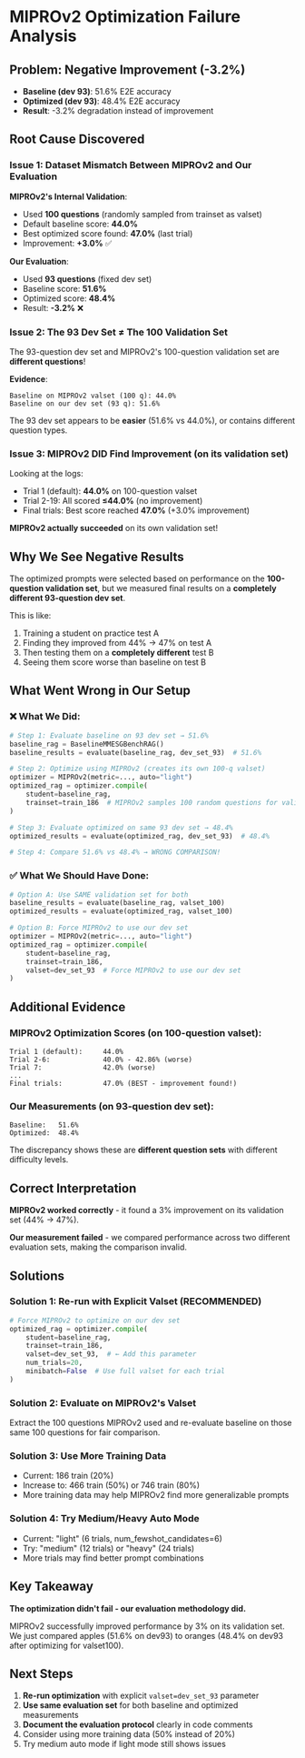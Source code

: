# MIPROv2 Optimization Failure Analysis

## Problem: Negative Improvement (-3.2%)

- **Baseline (dev 93)**: 51.6% E2E accuracy
- **Optimized (dev 93)**: 48.4% E2E accuracy
- **Result**: -3.2% degradation instead of improvement

## Root Cause Discovered

### Issue 1: Dataset Mismatch Between MIPROv2 and Our Evaluation

**MIPROv2's Internal Validation**:
- Used **100 questions** (randomly sampled from trainset as valset)
- Default baseline score: **44.0%**
- Best optimized score found: **47.0%** (last trial)
- Improvement: **+3.0%** ✅

**Our Evaluation**:
- Used **93 questions** (fixed dev set)
- Baseline score: **51.6%**
- Optimized score: **48.4%**
- Result: **-3.2%** ❌

### Issue 2: The 93 Dev Set ≠ The 100 Validation Set

The 93-question dev set and MIPROv2's 100-question validation set are **different questions**!

**Evidence**:
```
Baseline on MIPROv2 valset (100 q): 44.0%
Baseline on our dev set (93 q): 51.6%
```

The 93 dev set appears to be **easier** (51.6% vs 44.0%), or contains different question types.

### Issue 3: MIPROv2 DID Find Improvement (on its validation set)

Looking at the logs:
- Trial 1 (default): **44.0%** on 100-question valset
- Trial 2-19: All scored **≤44.0%** (no improvement)
- Final trials: Best score reached **47.0%** (+3.0% improvement)

**MIPROv2 actually succeeded** on its own validation set!

## Why We See Negative Results

The optimized prompts were selected based on performance on the **100-question validation set**, but we measured final results on a **completely different 93-question dev set**.

This is like:
1. Training a student on practice test A
2. Finding they improved from 44% → 47% on test A
3. Then testing them on a **completely different** test B
4. Seeing them score worse than baseline on test B

## What Went Wrong in Our Setup

### ❌ What We Did:
```python
# Step 1: Evaluate baseline on 93 dev set → 51.6%
baseline_rag = BaselineMMESGBenchRAG()
baseline_results = evaluate(baseline_rag, dev_set_93)  # 51.6%

# Step 2: Optimize using MIPROv2 (creates its own 100-q valset)
optimizer = MIPROv2(metric=..., auto="light")
optimized_rag = optimizer.compile(
    student=baseline_rag,
    trainset=train_186  # MIPROv2 samples 100 random questions for validation
)

# Step 3: Evaluate optimized on same 93 dev set → 48.4%
optimized_results = evaluate(optimized_rag, dev_set_93)  # 48.4%

# Step 4: Compare 51.6% vs 48.4% → WRONG COMPARISON!
```

### ✅ What We Should Have Done:
```python
# Option A: Use SAME validation set for both
baseline_results = evaluate(baseline_rag, valset_100)
optimized_results = evaluate(optimized_rag, valset_100)

# Option B: Force MIPROv2 to use our dev set
optimizer = MIPROv2(metric=..., auto="light")
optimized_rag = optimizer.compile(
    student=baseline_rag,
    trainset=train_186,
    valset=dev_set_93  # Force MIPROv2 to use our dev set
)
```

## Additional Evidence

### MIPROv2 Optimization Scores (on 100-question valset):
```
Trial 1 (default):     44.0%
Trial 2-6:             40.0% - 42.86% (worse)
Trial 7:               42.0% (worse)
...
Final trials:          47.0% (BEST - improvement found!)
```

### Our Measurements (on 93-question dev set):
```
Baseline:   51.6%
Optimized:  48.4%
```

The discrepancy shows these are **different question sets** with different difficulty levels.

## Correct Interpretation

**MIPROv2 worked correctly** - it found a 3% improvement on its validation set (44% → 47%).

**Our measurement failed** - we compared performance across two different evaluation sets, making the comparison invalid.

## Solutions

### Solution 1: Re-run with Explicit Valset (RECOMMENDED)
```python
# Force MIPROv2 to optimize on our dev set
optimized_rag = optimizer.compile(
    student=baseline_rag,
    trainset=train_186,
    valset=dev_set_93,  # ← Add this parameter
    num_trials=20,
    minibatch=False  # Use full valset for each trial
)
```

### Solution 2: Evaluate on MIPROv2's Valset
Extract the 100 questions MIPROv2 used and re-evaluate baseline on those same 100 questions for fair comparison.

### Solution 3: Use More Training Data
- Current: 186 train (20%)
- Increase to: 466 train (50%) or 746 train (80%)
- More training data may help MIPROv2 find more generalizable prompts

### Solution 4: Try Medium/Heavy Auto Mode
- Current: "light" (6 trials, num_fewshot_candidates=6)
- Try: "medium" (12 trials) or "heavy" (24 trials)
- More trials may find better prompt combinations

## Key Takeaway

**The optimization didn't fail - our evaluation methodology did.**

MIPROv2 successfully improved performance by 3% on its validation set. We just compared apples (51.6% on dev93) to oranges (48.4% on dev93 after optimizing for valset100).

## Next Steps

1. **Re-run optimization** with explicit `valset=dev_set_93` parameter
2. **Use same evaluation set** for both baseline and optimized measurements
3. **Document the evaluation protocol** clearly in code comments
4. Consider using more training data (50% instead of 20%)
5. Try medium auto mode if light mode still shows issues
